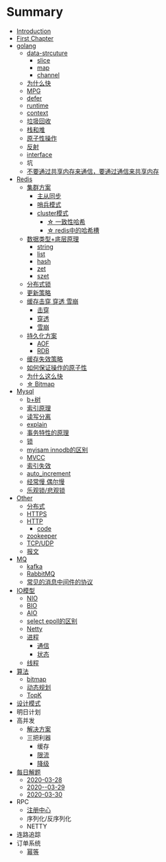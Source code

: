# Summary

* [Introduction](README.md)
* [First Chapter](chapter1.md)
* [golang](golang.md)
  * [data-strcuture](data-strcuture.md)
    * [slice](slice.md)
    * [map](map.md)
    * [channel](channel.md)
  * [为什么快](wei-shi-yao-kuai.md)
  * [MPG](mpg.md)
  * [defer](def.md)
  * [runtime](runtime.md)
  * [context](context.md)
  * [垃圾回收](la-ji-hui-shou.md)
  * [栈和堆](zhan-he-dui.md)
  * [原子性操作](yuan-zi-xing-cao-zuo.md)
  * [反射](fan-she.md)
  * [interface](interface.md)
  * 坑 
  * [不要通过共享内存来通信，要通过通信来共享内存](bu-yao-tong-guo-gong-xiang-nei-cun-lai-tong-xin-ff0c-yao-tong-guo-tong-xin-lai-gong-xiang-nei-cun.md)
* [Redis](redis.md)
  * [集群方案](redis/ji-qun-yuan-li.md)
    * [主从同步](redis/ji-qun-yuan-li/zhu-cong-tong-bu.md)
    * [哨兵模式](redis/ji-qun-yuan-li/shao-bing-mo-shi.md)
    * [cluster模式](redis/ji-qun-yuan-li/clustermo-shi.md)
      * [☆ 一致性哈希](redis/ji-qun-yuan-li/clustermo-shi/yi-zhi-xing-ha-xi.md)
      * [☆ redis中的哈希槽](redis/ji-qun-yuan-li/clustermo-shi/rediszhong-de-ha-xi-cao.md)
  * [数据类型+底层原理](redis/shu-ju-lei-578b+-di-ceng-yuan-li.md)
    * [string](redis/shu-ju-lei-578b+-di-ceng-yuan-li/string.md)
    * [list](redis/shu-ju-lei-578b+-di-ceng-yuan-li/list.md)
    * [hash](redis/shu-ju-lei-578b+-di-ceng-yuan-li/hash.md)
    * [zet](redis/shu-ju-lei-578b+-di-ceng-yuan-li/zet.md)
    * [szet](redis/shu-ju-lei-578b+-di-ceng-yuan-li/szet.md)
  * [分布式锁](redis/fen-bu-shi-suo.md)
  * [更新策略](redis/geng-xin-ce-lve.md)
  * [缓存击穿 穿透 雪崩](redis/huan-cun-ji-chuan-chuan-tou-xue-beng.md)
    * [击穿](redis/ji-chuan.md)
    * [穿透](redis/chuan-tou.md)
    * [雪崩](redis/xue-beng.md)
  * [持久化方案](redis/chi-jiu-hua-fang-an.md)
    * [AOF](redis/chi-jiu-hua-fang-an/aof.md)
    * [RDB](redis/chi-jiu-hua-fang-an/rds.md)
  * [缓存失效策略](redis/huan-cun-shi-xiao-ce-lve.md)
  * [如何保证操作的原子性](redis/ru-he-bao-zheng-cao-zuo-de-yuan-zi-xing.md)
  * [为什么这么快](redis/wei-shi-yao-zhe-yao-kuai.md)
  * [☆ Bitmap](redis/bitmap.md)
* [Mysql](mysql.md)
  * [b+树](mysql/bshu.md)
  * [索引原理](mysql/suo-yin-yuan-li.md)
  * [读写分离](mysql/du-xie-fen-li.md)
  * [explain](mysql/explain.md)
  * [事务特性的原理](mysql/shi-wu-te-xing-de-yuan-li.md)
  * [锁](mysql/suo.md)
  * [myisam innodb的区别](mysql/myisam-innodbde-qu-bie.md)
  * [MVCC](mysql/mvcc.md)
  * [索引失效](mysql/suo-yin-shi-xiao.md)
  * [auto\_increment](mysql/autoincrement.md)
  * [经常慢 偶尔慢](mysql/jing-chang-man-ou-er-man.md)
  * [乐观锁/悲观锁](mysql/le-guan-9501-bei-guan-suo.md)
* [Other](other.md)
  * [分布式](other/fen-bu-shi.md)
  * [HTTPS](other/https.md)
  * [HTTP](other/http.md)
    * [code](other/http/code.md)
  * [zookeeper](other/zookeeper.md)
  * [TCP/UDP](other/tcpudp.md)
  * [报文](other/bao-wen.md)
* [MQ](xiao-xi-zhong-jian-jian.md)
  * [kafka](xiao-xi-zhong-jian-jian/kafka.md)
  * [RabbitMQ](xiao-xi-zhong-jian-jian/rabbitmq.md)
  * [常见的消息中间件的协议](xiao-xi-zhong-jian-jian/chang-jian-de-xiao-xi-zhong-jian-jian-de-xie-yi.md)
* [IO模型](iomo-xing.md)
  * [NIO](other/nio.md)
  * [BIO](other/bio.md)
  * [AIO](other/aio.md)
  * [select epoll的区别](other/select-epollde-qu-bie.md)
  * [Netty](other/netty.md)
  * [进程](other/jin-cheng.md)
    * [通信](other/jin-cheng/tong-xin.md)
    * [状态](other/jin-cheng/zhuang-tai.md)
  * [线程](other/xian-cheng.md)
* [算法](chapter1/suan-fa.md)
  * [bitmap](chapter1/suan-fa/bitmap.md)
  * [动态规划](chapter1/suan-fa/dong-tai-gui-hua.md)
  * [TopK](chapter1/suan-fa/topk.md)
* [设计模式](she-ji-mo-shi.md)
* 明日计划
* 高并发
  * [解决方案](jie-jue-fang-an.md)
  * 三把利器
    * 缓存
    * [限流 ](xian-liu.md)
    * [降级](jiang-ji.md)
* [每日解题](mei-ri-jie-ti.md)
  * [2020-03-28](mei-ri-jie-ti/2020-03-28.md)
  * [2020--03-29](mei-ri-jie-ti/2020-03-29.md)
  * [2020-03-30](mei-ri-jie-ti/2020-03-30.md)
* RPC
  * [注册中心](zhu-ce-zhong-xin.md)
  * 序列化/反序列化
  * NETTY
* 连路追踪
* 订单系统
  * [幂等](mi-deng.md)

